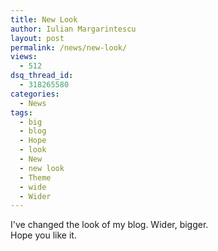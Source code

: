 ```yaml
---
title: New Look
author: Iulian Margarintescu
layout: post
permalink: /news/new-look/
views:
  - 512
dsq_thread_id:
  - 318265580
categories:
  - News
tags:
  - big
  - blog
  - Hope
  - look
  - New
  - new look
  - Theme
  - wide
  - Wider
---
```

I've changed the look of my blog. Wider, bigger.  
Hope you like it.